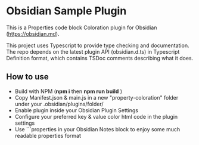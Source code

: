 # Obsidian Sample Plugin

This is a Properties code block Coloration plugin for Obsidian (https://obsidian.md).

This project uses Typescript to provide type checking and documentation.
The repo depends on the latest plugin API (obsidian.d.ts) in Typescript Definition format, which contains TSDoc comments describing what it does.

## How to use

- Build with NPM (**npm i** then **npm run build** )
- Copy Manifest.json & main.js in a new "property-coloration" folder under your .obsidian/plugins/folder/
- Enable plugin inside your Obsidian Plugin Settings
- Configure your preferred key & value color html code in the plugin settings
- Use ```properties in your Obsidian Notes block to enjoy some much readable properties format
